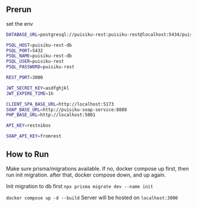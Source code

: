 ## Prerun

set the env

```bash
DATABASE_URL=postgresql://puisiku-rest:puisiku-rest@localhost:5434/puisiku-rest-db

PSQL_HOST=puisiku-rest-db
PSQL_PORT=5432
PSQL_NAME=puisiku-rest-db
PSQL_USER=puisiku-rest
PSQL_PASSWORD=puisiku-rest

REST_PORT=3000

JWT_SECRET_KEY=asdfghjkl
JWT_EXPIRE_TIME=1h

CLIENT_SPA_BASE_URL=http://localhost:5173
SOAP_BASE_URL=http://puisiku-soap-service:8888
PHP_BASE_URL=http://localhost:5001

API_KEY=restnibos

SOAP_API_KEY=fromrest
```

## How to Run

Make sure prisma/migrations available. If no, docker compose up first, then run init migration. after that, docker compose down, and up again.

Init migration to db first
`npx prisma migrate dev --name init`

`docker compose up -d --build`
Server will be hosted on `localhost:3000`
